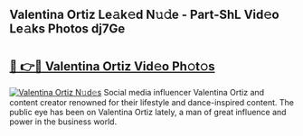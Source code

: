 ## Valentina Ortiz Le𝚊k𝚎d N𝚞𝚍e - Part-ShL Vid𝚎o Le𝚊ks Photos dj7Ge

# <h2><a href="http://fbc8tb.evod.top/?m=Valentina+Ortiz">🔗 👉🔴 Valentina Ortiz Vid𝚎o Ph𝚘t𝚘s</a></h2>

[![Valentina Ortiz N𝚞d𝚎s](https://i.imgur.com/8V9OHl7.gif)](http://fbc8tb.evod.top/?m=Valentina+Ortiz)
Social media influencer Valentina Ortiz and content creator renowned for their lifestyle and dance-inspired content. The public eye has been on Valentina Ortiz lately, a man of great influence and power in the business world. 
